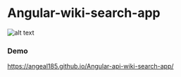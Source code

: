 # Angular-wiki-search-app
![alt text](https://c1.staticflickr.com/5/4196/35036917720_ffe014b732_b.jpg)
### Demo
https://angeal185.github.io/Angular-api-wiki-search-app/
